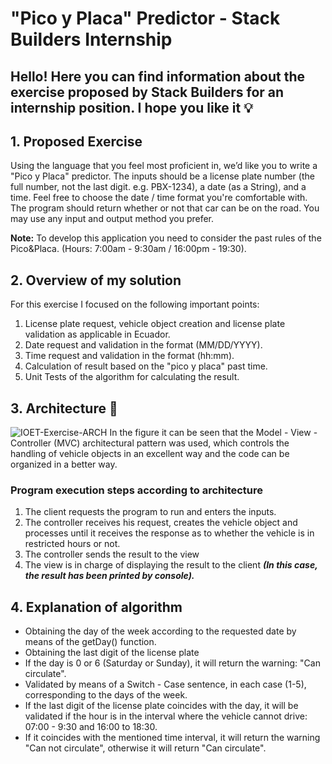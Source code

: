 # "Pico y Placa" Predictor - Stack Builders Internship

## Hello! Here you can find information about the exercise proposed by Stack Builders for an internship position. I hope you like it :bulb:

## 1. Proposed Exercise
Using the language that you feel most proficient in, we’d like you to write a "Pico y Placa" predictor. The inputs should be a license plate number (the full number, not the last digit. e.g. PBX-1234), a date (as a String), and a time. Feel free to choose the date / time format you're comfortable with. The program should return whether or not that car can be on the road. You may use any input and output method you prefer. 

**Note:** To develop this application you need to consider the past rules of the Pico&Placa. (Hours: 7:00am - 9:30am / 16:00pm - 19:30).

## 2. Overview of my solution 
For this exercise I focused on the following important points:
 1. License plate request, vehicle object creation and license plate validation as applicable in Ecuador.
 2. Date request and validation in the format (MM/DD/YYYY).
 3. Time request and validation in the format (hh:mm).
 4. Calculation of result based on the "pico y placa" past time.
 5. Unit Tests of the algorithm for calculating the result.
## 3. Architecture  📐
![IOET-Exercise-ARCH](https://user-images.githubusercontent.com/44406615/179069309-e36c92f5-47a7-45d4-ae00-529f4c1db17b.png)
In the figure it can be seen that the Model - View - Controller (MVC) architectural pattern was used, which controls the handling of vehicle objects in an excellent way and the code can be organized in a better way.
### Program execution steps according to architecture
 1. The client requests the program to run and enters the inputs. 
 2. The controller receives his request, creates the vehicle object and processes until it receives the response as to whether the vehicle is in restricted hours or not.
 3. The controller sends the result to the view
 4. The view is in charge of displaying the result to the client ***(In this case, the result has been printed by console).***
## 4. Explanation of algorithm
- Obtaining the day of the week according to the requested date by means of the getDay() function.
- Obtaining the last digit of the license plate
- If the day is 0 or 6 (Saturday or Sunday), it will return the warning: "Can circulate".
- Validated by means of a Switch - Case sentence, in each case (1-5), corresponding to the days of the week.
- If the last digit of the license plate coincides with the day, it will be validated if the hour is in the interval where the vehicle cannot drive: 07:00 - 9:30 and 16:00 to 18:30.
-  If it coincides with the mentioned time interval, it will return the warning "Can not circulate", otherwise it will return "Can circulate".
